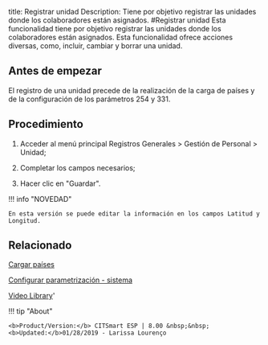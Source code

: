 title: Registrar unidad
Description: Tiene por objetivo registrar las unidades donde los colaboradores están asignados.
#Registrar unidad
Esta funcionalidad tiene por objetivo registrar las unidades donde los colaboradores están asignados.
Esta funcionalidad ofrece acciones diversas, como, incluir, cambiar y borrar una unidad.

Antes de empezar
----------------

El registro de una unidad precede de la realización de la carga de países y de
la configuración de los parámetros 254 y 331.

Procedimiento
-------------

1.  Acceder al menú principal Registros Generales \> Gestión de Personal \>
    Unidad;

2.  Completar los campos necesarios;

3.  Hacer clic en "Guardar".

!!! info "NOVEDAD"

    En esta versión se puede editar la información en los campos Latitud y
    Longitud.


Relacionado
-----------

[Cargar países](/es-es/citsmart-esp-8/platform-administration/region-and-language/load-countries.html)

[Configurar parametrización - sistema](/es-es/citsmart-esp-8/platform-administration/parameters-list/configure-parametrization-system.html)

<i class='fa fa-youtube-play  fa-2x' style='color:#97ce17;vertical-align: middle;'> </i> [Video Library](https://www.youtube.com/playlist?list=PLB5qK2uzf2ROwgzOQev5pGYCVesY4iH8v)'

!!! tip "About"

    <b>Product/Version:</b> CITSmart ESP | 8.00 &nbsp;&nbsp;
    <b>Updated:</b>01/28/2019 - Larissa Lourenço
